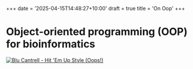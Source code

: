 +++
date = '2025-04-15T14:48:27+10:00'
draft = true
title = 'On Oop'
+++

# Object-oriented programming (OOP) for bioinformatics


[![Blu Cantrell - Hit 'Em Up Style (Oops!)](https://img.youtube.com/vi/LMOKlXfXn50/0.jpg)](https://www.youtube.com/watch?v=LMOKlXfXn50)

